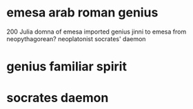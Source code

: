 # emesa arab roman genius
200 Julia domna of emesa imported genius jinni to emesa from  neopythagorean? neoplatonist socrates' daemon

# genius familiar spirit

# socrates daemon
